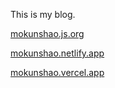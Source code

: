 This is my blog.

[mokunshao.js.org](https://mokunshao.js.org)

[mokunshao.netlify.app](https://mokunshao.netlify.app)

[mokunshao.vercel.app](https://mokunshao.vercel.app)
